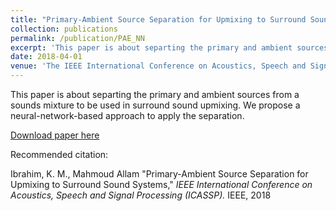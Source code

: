 ```yaml
---
title: "Primary-Ambient Source Separation for Upmixing to Surround Sound Systems"
collection: publications
permalink: /publication/PAE_NN
excerpt: 'This paper is about separting the primary and ambient sources from a sounds mixture to be used in surround sound upmixing. We propose a neural-network-based approach to apply the separation'
date: 2018-04-01
venue: 'The IEEE International Conference on Acoustics, Speech and Signal Processing (ICASSP)'
---
```

This paper is about separting the primary and ambient sources from a sounds mixture to be used in surround sound upmixing. We propose a neural-network-based approach to apply the separation.

[Download paper here](http://karimmibrahim.github.io/files/PAE_NN.pdf)

Recommended citation: 

Ibrahim, K. M., Mahmoud Allam "Primary-Ambient Source Separation for Upmixing to Surround Sound Systems," <i>IEEE International Conference on Acoustics, Speech and Signal Processing (ICASSP). </i> IEEE, 2018
